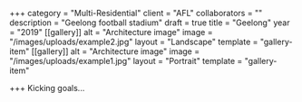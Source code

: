 +++
category = "Multi-Residential"
client = "AFL"
collaborators = ""
description = "Geelong football stadium"
draft = true
title = "Geelong"
year = "2019"
[[gallery]]
alt = "Architecture image"
image = "/images/uploads/example2.jpg"
layout = "Landscape"
template = "gallery-item"
[[gallery]]
alt = "Architecture image"
image = "/images/uploads/example1.jpg"
layout = "Portrait"
template = "gallery-item"

+++
Kicking goals...